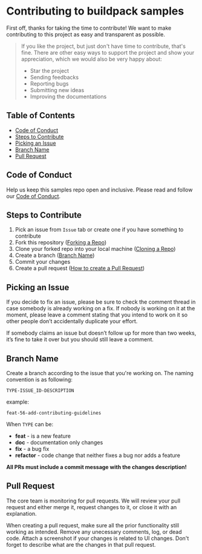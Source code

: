 # Contributing to buildpack samples

First off, thanks for taking the time to contribute! We want to make contributing to this project as easy and transparent as possible.

> If you like the project, but just don't have time to contribute, that's fine. There are other easy ways to support the project and show your appreciation, which we would also be very happy about:
>
> - Star the project
> - Sending feedbacks
> - Reporting bugs
> - Submitting new ideas
> - Improving the documentations

<!-- omit in toc -->

## Table of Contents

- [Code of Conduct](#code-of-conduct)
- [Steps to Contribute](#steps-to-contribute)
- [Picking an Issue](#picking-an-issue)
- [Branch Name](#branch-name)
- [Pull Request](#pull-request)

## Code of Conduct

Help us keep this samples repo open and inclusive. Please read and follow our [Code of Conduct](/CODE_OF_CONDUCT.md).

## Steps to Contribute

1. Pick an issue from `Issue` tab or create one if you have something to contribute
1. Fork this repository ([Forking a Repo](https://help.github.com/en/github/getting-started-with-github/fork-a-repo))
1. Clone your forked repo into your local machine ([Cloning a Repo](https://help.github.com/en/desktop/contributing-to-projects/creating-an-issue-or-pull-request))
1. Create a branch ([Branch Name](#branch-name))
1. Commit your changes
1. Create a pull request ([How to create a Pull Request](https://opensource.com/article/19/7/create-pull-request-github))

## Picking an Issue

If you decide to fix an issue, please be sure to check the comment thread in case somebody is already working on a fix. If nobody is working on it at the moment, please leave a comment stating that you intend to work on it so other people don’t accidentally duplicate your effort.

If somebody claims an issue but doesn’t follow up for more than two weeks, it’s fine to take it over but you should still leave a comment.

## Branch Name

Create a branch according to the issue that you're working on. The naming convention is as following:

`TYPE-ISSUE_ID-DESCRIPTION`

example:

```
feat-56-add-contributing-guidelines
```

When `TYPE` can be:

- **feat** - is a new feature
- **doc** - documentation only changes
- **fix** - a bug fix
- **refactor** - code change that neither fixes a bug nor adds a feature

**All PRs must include a commit message with the changes description!**

## Pull Request

The core team is monitoring for pull requests. We will review your pull request and either merge it, request changes to it, or close it with an explanation.

When creating a pull request, make sure all the prior functionality still working as intended. Remove any unecessary comments, log, or dead code. Attach a screenshot if your changes is related to UI changes. Don't forget to describe what are the changes in that pull request.
